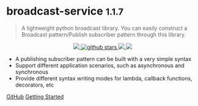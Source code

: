 <!-- _coverpage.md -->

# broadcast-service <small>1.1.7</small>

> A lightweight python broadcast library. You can easily construct a Broadcast pattern/Publish subscriber pattern through this library.

<p align="center">
    <a target="_blank" href="">
        <img src="https://img.shields.io/badge/License-Apache%202.0-blue.svg?label=license" />
    </a>
   <a target="_blank" href=''>
        <img src="https://img.shields.io/github/stars/Undertone0809/broadcast-service.svg" alt="github stars"/>
   </a>
    <a target="_blank" href=''>
        <img src="https://static.pepy.tech/personalized-badge/broadcast-service?period=total&units=international_system&left_color=grey&right_color=blue&left_text=Downloads/Total"/>
   </a>
    <a target="_blank" href=''>
        <img src="https://static.pepy.tech/personalized-badge/broadcast-service?period=month&units=international_system&left_color=grey&right_color=blue&left_text=Downloads/Week"/>
   </a>
</p>


- A publishing subscriber pattern can be built with a very simple syntax
- Support different application scenarios, such as asynchronous and synchronous
- Provide different syntax writing modes for lambda, callback functions, decorators, etc

[GitHub](https://github.com/Undertone0809/broadcast-service)
[Getting Started](/README.md)
